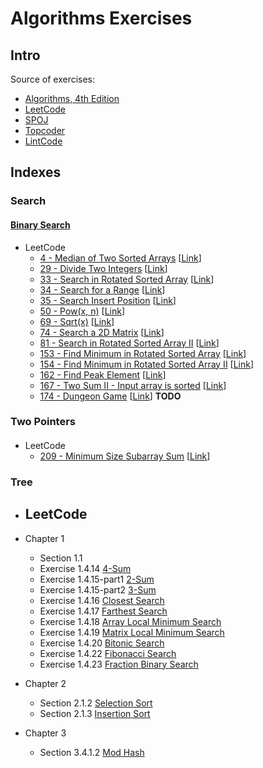 # Algorithms Exercises
## Intro
Source of exercises:
- [Algorithms, 4th Edition](http://algs4.cs.princeton.edu/home/)
- [LeetCode](https://leetcode.com/)
- [SPOJ](http://www.spoj.com/)
- [Topcoder](https://www.topcoder.com/) 
- [LintCode](http://www.lintcode.com/en/)

## Indexes
### Search
#### [Binary Search](src/com/algorithms/search/binary/BinarySearch.java) 
- LeetCode
    - [4 - Median of Two Sorted Arrays](src/com/algorithms/search/binary/MedianOfTwoSortedArrays.java) [[Link](https://leetcode.com/problems/median-of-two-sorted-arrays/)]
    - [29 - Divide Two Integers](src/com/algorithms/search/binary/DivideTwoIntegers.java) [[Link](https://leetcode.com/problems/divide-two-integers/)]
    - [33 - Search in Rotated Sorted Array](src/com/algorithms/search/binary/SearchInRotatedSortedArray.java) [[Link](https://leetcode.com/problems/search-in-rotated-sorted-array/)]
    - [34 - Search for a Range](src/com/algorithms/search/binary/SearchForARange.java) [[Link](https://leetcode.com/problems/search-for-a-range/)]
    - [35 - Search Insert Position](src/com/algorithms/search/binary/SearchInsertPosition.java) [[Link](https://leetcode.com/problems/search-insert-position/)]
    - [50 - Pow(x, n)](src/com/algorithms/search/binary/Pow.java) [[Link](https://leetcode.com/problems/powx-n/)]
    - [69 - Sqrt(x)](src/com/algorithms/search/binary/Sqrt.java) [[Link](https://leetcode.com/problems/sqrtx/)]
    - [74 - Search a 2D Matrix](src/com/algorithms/search/binary/Search2DMatrix.java) [[Link](https://leetcode.com/problems/search-a-2d-matrix/)]
    - [81 - Search in Rotated Sorted Array II](src/com/algorithms/search/binary/SearchInRotatedSortedArray2.java) [[Link](https://leetcode.com/problems/search-in-rotated-sorted-array-ii/)]
    - [153 - Find Minimum in Rotated Sorted Array](src/com/algorithms/search/binary/FindMinimumInRotatedSortedArray.java) [[Link](https://leetcode.com/problems/find-minimum-in-rotated-sorted-array/)]
    - [154 - Find Minimum in Rotated Sorted Array II](src/com/algorithms/search/binary/FindMinimumInRotatedSortedArray2.java) [[Link](https://leetcode.com/problems/find-minimum-in-rotated-sorted-array-ii/)]
    - [162 - Find Peak Element](src/com/algorithms/search/binary/FindPeakElement.java) [[Link](https://leetcode.com/problems/find-peak-element/)]
    - [167 - Two Sum II - Input array is sorted](src/com/algorithms/search/binary/TwoSum2.java) [[Link](https://leetcode.com/problems/two-sum-ii-input-array-is-sorted/)]
    - [174 - Dungeon Game](src/com/algorithms/search/binary/DungeonGame.java) [[Link](https://leetcode.com/problems/dungeon-game/)] __TODO__
    
### Two Pointers
####
- LeetCode
    - [209 - Minimum Size Subarray Sum](src/com/algorithms/search/binary/MinimumSizeSubarraySum.java) [[Link](https://leetcode.com/problems/minimum-size-subarray-sum/)]

### Tree
####
- LeetCode
    - 
- Chapter 1
    - Section 1.1 
    - Exercise 1.4.14 [4-Sum](src/com/algorithms/search/nsum/FourSum.java)
    - Exercise 1.4.15-part1 [2-Sum](src/com/algorithms/search/nsum/TwoSum.java)
    - Exercise 1.4.15-part2 [3-Sum](src/com/algorithms/search/nsum/ThreeSum.java)
    - Exercise 1.4.16 [Closest Search](src/com/algorithms/search/distance/ClosestSearch.java)
    - Exercise 1.4.17 [Farthest Search](src/com/algorithms/search/distance/FarthestSearch.java)
    - Exercise 1.4.18 [Array Local Minimum Search](src/com/algorithms/search/local/ArrayLocalMinSearch.java)
    - Exercise 1.4.19 [Matrix Local Minimum Search](src/com/algorithms/search/local/MatrixLocalMinSearch.java)
    - Exercise 1.4.20 [Bitonic Search](src/com/algorithms/search/bitonic/BitonicSearch.java)
    - Exercise 1.4.22 [Fibonacci Search](src/com/algorithms/search/binary/FibonacciSearch.java)
    - Exercise 1.4.23 [Fraction Binary Search](src/com/algorithms/search/binary/FractionBinarySearch.java)
    
- Chapter 2
    - Section 2.1.2 [Selection Sort](src/com/algorithms/sort/SelectionSort.java)
    - Section 2.1.3 [Insertion Sort](src/com/algorithms/sort/InsertionSort.java)
    
- Chapter 3
    - Section 3.4.1.2 [Mod Hash](src/com/algorithms/hash/ModHash.java)

